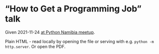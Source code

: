 # “How to Get a Programming Job” talk

Given 2021-11-24 [at Python Namibia meetup](https://twitter.com/PythonNamibia).

Plain HTML - read locally by opening the file or serving with e.g. `python -m http.server`.
Or open the PDF.
